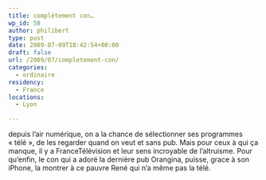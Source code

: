 ```yaml
---
title: complètement con…
wp_id: 58
author: philibert
type: post
date: 2009-07-09T18:42:54+00:00
draft: false
url: /2009/07/completement-con/
categories:
  - ordinaire
residency:
  - France
locations:
  - Lyon

---
```

depuis l&rsquo;air numérique, on a la chance de sélectionner ses programmes « télé », de les regarder quand on veut et sans pub. Mais pour ceux à qui ça manque, il y a FranceTélévision et leur sens incroyable de l&rsquo;altruisme. Pour qu&rsquo;enfin, le con qui a adoré la dernière pub Orangina, puisse, grace à son iPhone, la montrer à ce pauvre René qui n&rsquo;a même pas la télé.